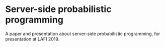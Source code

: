 # Server-side probabilistic programming

A paper and presentation about server-side probabilistic
programming, for presentation at LAFI 2019. 
